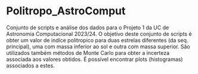 # Politropo_AstroComput

Conjunto de scripts e análise dos dados para o Projeto 1 da UC de Astronomia Computacional 2023/24.
O objetivo deste conjunto de scripts é obter um valor de indíce politropico para duas estrelas diferentes (da seq. principal), uma com massa inferior ao sol e outra com massa superior.
São utilizados também métodos de Monte Carlo para obter a incerteza associada aos valores obtidos. É possível encontrar plots (histogramas) associados a estes.
